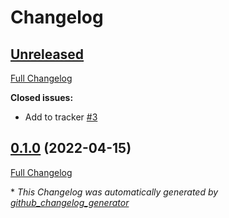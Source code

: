 # Changelog

## [Unreleased](https://github.com/buluma/ansible-role-desktop/tree/HEAD)

[Full Changelog](https://github.com/buluma/ansible-role-desktop/compare/0.1.0...HEAD)

**Closed issues:**

- Add to tracker [\#3](https://github.com/buluma/ansible-role-desktop/issues/3)

## [0.1.0](https://github.com/buluma/ansible-role-desktop/tree/0.1.0) (2022-04-15)

[Full Changelog](https://github.com/buluma/ansible-role-desktop/compare/c6729453679fbb8479175dc1e6744e539d5e4d89...0.1.0)



\* *This Changelog was automatically generated by [github_changelog_generator](https://github.com/github-changelog-generator/github-changelog-generator)*
